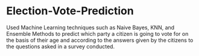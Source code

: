 # Election-Vote-Prediction
Used Machine Learning techniques such as Naive Bayes, KNN, and Ensemble Methods to predict which party a citizen is going to vote for on the basis of their age and according to the answers given by the citizens to the questions asked in a survey conducted.
